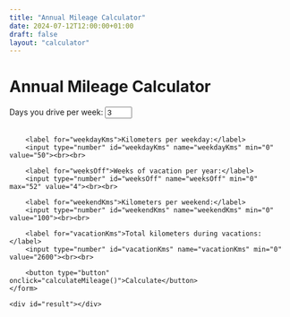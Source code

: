 ```yaml
---
title: "Annual Mileage Calculator"
date: 2024-07-12T12:00:00+01:00
draft: false
layout: "calculator"
---
```


<div class="calculator">
    <h1>Annual Mileage Calculator</h1>
    <form id="mileageForm">
        <label for="weekdayDays">Days you drive per week:</label>
        <input type="number" id="weekdayDays" name="weekdayDays" min="0" max="7" value="3"><br><br>
        
        <label for="weekdayKms">Kilometers per weekday:</label>
        <input type="number" id="weekdayKms" name="weekdayKms" min="0" value="50"><br><br>
        
        <label for="weeksOff">Weeks of vacation per year:</label>
        <input type="number" id="weeksOff" name="weeksOff" min="0" max="52" value="4"><br><br>
        
        <label for="weekendKms">Kilometers per weekend:</label>
        <input type="number" id="weekendKms" name="weekendKms" min="0" value="100"><br><br>
        
        <label for="vacationKms">Total kilometers during vacations:</label>
        <input type="number" id="vacationKms" name="vacationKms" min="0" value="2600"><br><br>
        
        <button type="button" onclick="calculateMileage()">Calculate</button>
    </form>
    
    <div id="result"></div>
</div>

<script src="/js/script.js"></script>
